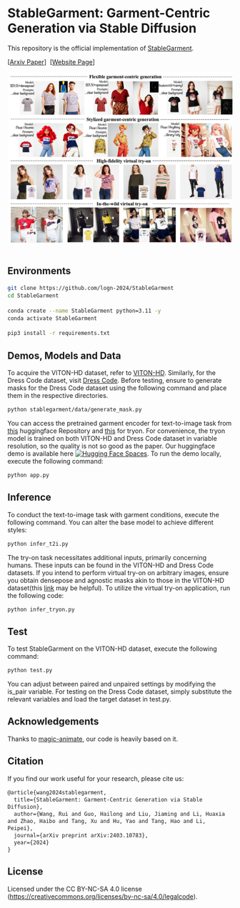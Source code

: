 # StableGarment: Garment-Centric Generation via Stable Diffusion
This repository is the official implementation of [StableGarment](http://arxiv.org/abs/2403.10783).

[[Arxiv Paper](http://arxiv.org/abs/2403.10783)]&nbsp;
[[Website Page](https://raywang335.github.io/stablegarment.github.io/)]&nbsp;

![teaser](assets/teaser.jpg)&nbsp;

## Environments
```bash
git clone https://github.com/logn-2024/StableGarment
cd StableGarment

conda create --name StableGarment python=3.11 -y
conda activate StableGarment

pip3 install -r requirements.txt
```

## Demos, Models and Data
To acquire the VITON-HD dataset, refer to [VITON-HD](https://github.com/shadow2496/VITON-HD). Similarly, for the Dress Code dataset, visit [Dress Code](https://github.com/aimagelab/dress-code). Before testing, ensure to generate masks for the Dress Code dataset using the following command and place them in the respective directories.
```bash
python stablegarment/data/generate_mask.py
```
You can access the pretrained garment encoder for text-to-image task from [this](https://huggingface.co/loooooong/StableGarment_text2img) huggingface Repository and [this](https://huggingface.co/loooooong/StableGarment_tryon) for tryon. For convenience, the tryon model is trained on both VITON-HD and Dress Code dataset in variable resolution, so the quality is not so good as the paper. Our huggingface demo is available here [![Hugging Face Spaces](https://img.shields.io/badge/%F0%9F%A4%97%20Hugging%20Face-Spaces-blue)](https://huggingface.co/spaces/loooooong/StableGarment). To run the demo locally, execute the following command:
```bash
python app.py
```

## Inference
To conduct the text-to-image task with garment conditions, execute the following command. You can alter the base model to achieve different styles:
```bash
python infer_t2i.py
```
The try-on task necessitates additional inputs, primarily concerning humans. These inputs can be found in the VITON-HD and Dress Code datasets. If you intend to perform virtual try-on on arbitrary images, ensure you obtain densepose and agnostic masks akin to those in the VITON-HD dataset(this [link](https://github.com/sangyun884/HR-VITON/issues/45) may be helpful). To utilize the virtual try-on application, run the following code:
```bash
python infer_tryon.py
```

## Test
To test StableGarment on the VITON-HD dataset, execute the following command:
```bash
python test.py
```
You can adjust between paired and unpaired settings by modifying the is_pair variable. For testing on the Dress Code dataset, simply substitute the relevant variables and load the target dataset in test.py.

## Acknowledgements

Thanks to [magic-animate](https://github.com/magic-research/magic-animate/), our code is heavily based on it. 

## Citation
If you find our work useful for your research, please cite us:
```
@article{wang2024stablegarment,
  title={StableGarment: Garment-Centric Generation via Stable Diffusion},
  author={Wang, Rui and Guo, Hailong and Liu, Jiaming and Li, Huaxia and Zhao, Haibo and Tang, Xu and Hu, Yao and Tang, Hao and Li, Peipei},
  journal={arXiv preprint arXiv:2403.10783},
  year={2024}
}
```

## License
Licensed under the CC BY-NC-SA 4.0 license (https://creativecommons.org/licenses/by-nc-sa/4.0/legalcode).
